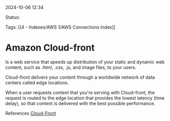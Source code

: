 2024-10-06 12:34

Status:

Tags:
[[4 - Indexes/AWS 1/AWS Connections Index]]

# Amazon Cloud-front

Is a web service that speeds up distribution of your static and dynamic web content, such as .html, .css, .js, and image files, to your users.

Cloud-front delivers your content through a worldwide network of data centers called edge locations.

When a user requests content that you're serving with Cloud-front, the request is routed to the edge location that provides the lowest latency (time delay), so that content is delivered with the best possible performance.


References 
[Cloud-Front](https://docs.aws.amazon.com/AmazonCloudFront/latest/DeveloperGuide/Introduction.html)